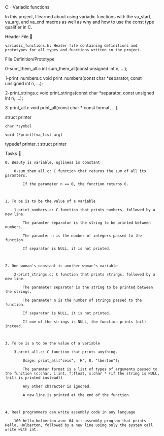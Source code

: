 C - Variadic functions



In this project, I learned about using variadic functions with the va_start, va_arg, and va_end macros as well as why and how to use the const type qualifier in C.



Header File 📁



    variadic_functions.h: Header file containing definitions and prototypes for all types and functions written in the project.



File 	Definition/Prototype

0-sum_them_all.c 	int sum_them_all(const unsigned int n, ...);

1-print_numbers.c 	void print_numbers(const char *separator, const unsigned int n, ...);

2-print_strings.c 	void print_strings(const char *separator, const unsigned int n, ...);

3-print_all.c 	void print_all(const char * const format, ...);

struct printer 	



    char *symbol

    void (*print)(va_list arg)



typedef printer_t 	struct printer

Tasks 📃



    0. Beauty is variable, ugliness is constant

        0-sum_them_all.c: C function that returns the sum of all its paramters.

            If the parameter n == 0, the function returns 0.



    1. To be is to be the value of a variable

        1-print_numbers.c: C function that prints numbers, followed by a new line.

            The paramter separator is the string to be printed between numbers.

            The paramter n is the number of integers passed to the function.

            If separator is NULL, it is not printed.



    2. One woman's constant is another woman's variable

        2-print_strings.c: C function that prints strings, followed by a new line.

            The parameter separator is the string to be printed between the strings.

            The parameter n is the number of strings passed to the function.

            If separator is NULL, it is not printed.

            If one of the strings is NULL, the function prints (nil) instead.



    3. To be is a to be the value of a variable

        3-print_all.c: C function that prints anything.

            Usage: print_all("ceis", 'H', 0, "lberton");

            The paramter format is a list of types of arguments passed to the function (c:char, i:int, f:float, s:char * (if the string is NULL, (nil) is printed instead))

            Any other character is ignored.

            A new line is printed at the end of the function.



    4. Real programmers can write assembly code in any language

        100-hello_holberton.asm: 64-bit assembly program that prints Hello, Holberton, followed by a new line using only the system call write with int.


